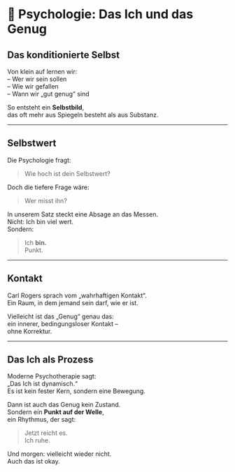 # 🧠 Psychologie: Das Ich und das Genug

## Das konditionierte Selbst

Von klein auf lernen wir:  
– Wer wir sein sollen  
– Wie wir gefallen  
– Wann wir „gut genug“ sind

So entsteht ein **Selbstbild**,  
das oft mehr aus Spiegeln besteht als aus Substanz.

---

## Selbstwert

Die Psychologie fragt:  
> Wie hoch ist dein Selbstwert?

Doch die tiefere Frage wäre:  
> Wer misst ihn?

In unserem Satz steckt eine Absage an das Messen.  
Nicht: Ich bin viel wert.  
Sondern:  
> Ich **bin.**  
> Punkt.

---

## Kontakt

Carl Rogers sprach vom „wahrhaftigen Kontakt“.  
Ein Raum, in dem jemand sein darf, wie er ist.

Vielleicht ist das „Genug“ genau das:  
ein innerer, bedingungsloser Kontakt –  
ohne Korrektur.

---

## Das Ich als Prozess

Moderne Psychotherapie sagt:  
„Das Ich ist dynamisch.“  
Es ist kein fester Kern, sondern eine Bewegung.

Dann ist auch das Genug kein Zustand.  
Sondern ein **Punkt auf der Welle**,  
ein Rhythmus, der sagt:  
> Jetzt reicht es.  
> Ich ruhe.

Und morgen: vielleicht wieder nicht.  
Auch das ist okay.
